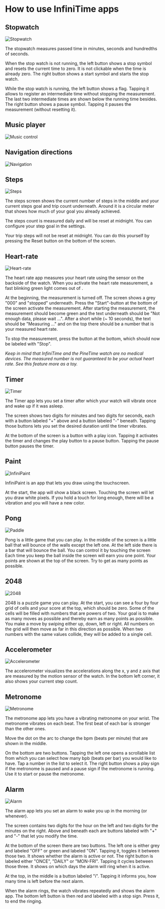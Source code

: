 # How to use InfiniTime apps

## Stopwatch

![Stopwatch](./pictures/stopwatch.png)

The stopwatch measures passed time in minutes, seconds and hundredths of seconds.

When the stop watch is not running, the left button shows a stop symbol and resets the current time to zero. It is not clickable when the time is already zero.
The right button shows a start symbol and starts the stop watch.

While the stop watch is running, the left button shows a flag.
Tapping it allows to register an intermediate time without stopping the measurement. 
The last two intermediate times are shown below the running time besides.
The right button shows a pause symbol. Tapping it pauses the measurement (without resetting it).

## Music player

![Music control](./pictures/music.png)

## Navigation directions

![Navigation](./pictures/navigation.png)

## Steps

![Steps](./pictures/steps.png)

The steps screen shows the current number of steps in the middle and your current steps goal and trip count underneath.
Around it is a circular meter that shows how much of your goal you already achieved.

The steps count is measured daily and will be reset at midnight.
You can configure your step goal in the settings.

Your trip steps will not be reset at midnight.
You can do this yourself by pressing the Reset button on the bottom of the screen.

## Heart-rate

![Heart-rate](./pictures/hr.png)

The heart rate app measures your heart rate using the sensor on the backside of the watch. When you activate the heart rate measurement, a fast blinking green light comes out of .

At the beginning, the measurement is turned off.
The screen shows a grey "000" and "stopped" underneath.
Press the "Start"-button at the bottom of the screen activate the measurement.
After starting the measurement, the measurement should become green and the text underneath should be "Not enough data, please wait ...". 
After a short while (~ 10 seconds), the text should be "Measuring ..." and on the top there should be a number that is your measured heart rate.

To stop the measurement, press the button at the bottom, which should now be labeled with "Stop".

*Keep in mind that InfiniTime and the PineTime watch are no medical devices. The measured number is not guaranteed to be your actual heart rate. See this feature more as a toy.*

## Timer

![Timer](./pictures/timer.png)

The Timer app lets you set a timer after which your watch will vibrate once and wake up if it was asleep.

The screen shows two digits for minutes and two digits for seconds, each with a button labeled "+" above and a button labeled "-" beneath.
Tapping those buttons lets you set the desired duration until the timer vibrates.

At the bottom of the screen is a button with a play icon.
Tapping it activates the timer and changes the play button to a pause button.
Tapping the pause button pauses the timer.

## Paint

![InfiniPaint](./pictures/paint.png)

InfiniPaint is an app that lets you draw using the touchscreen.

At the start, the app will show a black screen.
Touching the screen will let you draw white pixels.
If you hold a touch for long enough, there will be a vibration and you will have a new color.

## Pong

![Paddle](./pictures/paddle.png)

Pong is a little game that you can play.
In the middle of the screen is a little ball that will bounce of the walls except the left one.
At the left side there is a bar that will bounce the ball.
You can control it by touching the screen
Each time you keep the ball inside the screen will earn you one point.
Your points are shown at the top of the screen.
Try to get as many points as possible.

## 2048

![2048](./pictures/twos.png)

2048 is a puzzle game you can play.
At the start, you can see a four by four grid of cells and your score at the top, which should be zero.
Some of the cells will be filled with numbers that are powers of two.
Your goal is to make as many moves as possible and thereby earn as many points as possible.
You make a move by swiping either up, down, left or right.
All numbers on the grid will then move as far in this direction as possible. 
When two numbers with the same values collide, they will be added to a single cell.

## Accelerometer

![Accelerometer](./pictures/accelerometer.png)

The accelerometer visualizes the accelerations along the x, y and z axis that are measured by the motion sensor of the watch.
In the bottom left corner, it also shows your current step count.

## Metronome

![Metronome](./pictures/metronome.png)

The metronome app lets you have a vibrating metronome on your wrist.
The metronome vibrates on each beat.
The first beat of each bar is stronger than the other ones.

Move the dot on the arc to change the bpm (beats per minute) that are shown in the middle.

On the bottom are two buttons.
Tapping the left one opens a scrollable list from which you can select how many bpb (beats per bar) you would like to have. 
Tap a number in the list to select it.
The right button shows a play sign if the metronome is paused and a pause sign if the metronome is running. 
Use it to start or pause the metronome.

## Alarm

![Alarm](./pictures/alarm.png)

The alarm app lets you set an alarm to wake you up in the morning (or whenever).

The screen contains two digits for the hour on the left and two digits for the minutes on the right.
Above and beneath each are buttons labeled with "+" and "-" that let you modify the time.

At the bottom of the screen there are two buttons.
The left one is either grey and labeled "OFF" or green and labeled "ON". Tapping it, toggles it between those two. It shows whether the alarm is active or not.
The right button is labeled either "ONCE", "DAILY" or "MON-FRI". Tapping it cycles between those three. It shows on which days the alarm will ring when it is active.

At the top, in the middle is a button labeled "i".
Tapping it informs you, how many time is left before the next alarm.

When the alarm rings, the watch vibrates repeatedly and shows the alarm app.
The bottom left button is then red and labeled with a stop sign.
Press it, to end the ringing.
